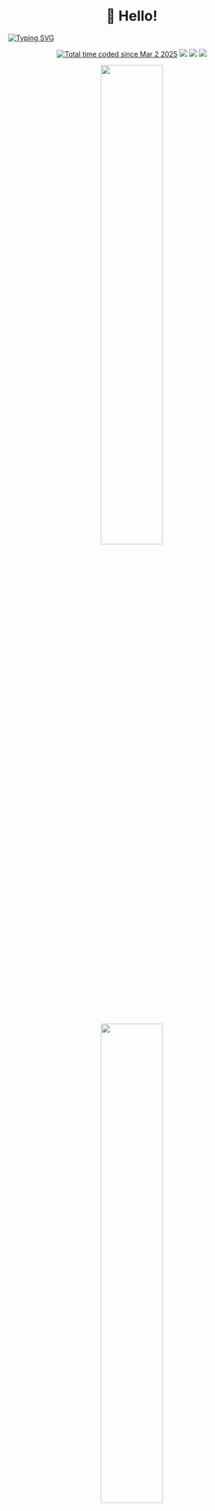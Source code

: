 <h1 align='center'>👋 Hello!</h1>

[![Typing SVG](https://readme-typing-svg.herokuapp.com?font=JetBrians+Mono&pause=1000&random=false&width=435&lines=朝闻道，夕死可矣。)](https://git.io/typing-svg)
  
<p align='center'><a href="https://wakatime.com/@58246647-d94d-425f-b471-5e1ce80637d1"><img src="https://wakatime.com/badge/user/58246647-d94d-425f-b471-5e1ce80637d1.svg" alt="Total time coded since Mar 2 2025" /></a>
<a href="https://peerlist.io/vinitshahdeo"><img src="https://img.shields.io/badge/Peerlist-vinitshahdeo-00AB46?logo=peerlist"/></a>
<a href="https://visitorbadge.io/status?path=https%3A%2F%2Fgithub.com%2FSuda-Baka"><img src="https://api.visitorbadge.io/api/visitors?path=https%3A%2F%2Fgithub.com%2FSuda-Baka&label=%F0%9F%8C%8D%20Total%20Visitors&countColor=%23263759&style=flat&labelStyle=none" /></a>
<a href="https://github.com/vinitshahdeo?tab=repositories"><img src="https://img.shields.io/github/stars/Suda-Baka?style=flat&logo=github&label=Total%20Stars&color=teal"/></a>
</p>

<p align='center'>
<img height="50%" width="auto" src ="https://github-readme-stats.vercel.app/api?username=Suda-Baka&show_icons=true&count_private=true&theme=darcula&hide_border=true&hide=issues,contribs&bg_color=00000000">
<img height="50%" width="auto" src ="https://github-readme-stats.vercel.app/api/top-langs/?username=Suda-Baka&layout=compact&hide_border=true&theme=darcula&bg_color=00000000&langs_count=6&hide=jupyter%20notebook,tex,css,php&exclude_repo=Pacman-AI">
</p>
<p align="center">
<img src ="https://github-readme-streak-stats.herokuapp.com?user=Suda-Baka&theme=darcula&hide_border=true&background=FFFFFF00">
</p>
<p align="center">
<iframe frameborder="no" border="0" marginwidth="0" marginheight="0" width=330 height=86 src="//music.163.com/outchain/player?type=2&id=2098595826&auto=1&height=66"></iframe>
</p>
